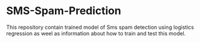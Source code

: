# SMS-Spam-Prediction
This repository contain trained model of Sms spam detection using logistics regression as weel as information about  how to train and test this model.
